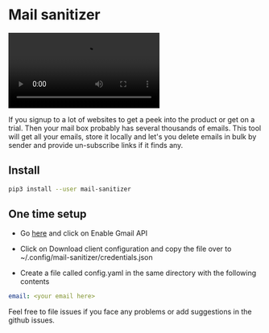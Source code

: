 # Mail sanitizer

![demo](./demo.webm)

If you signup to a lot of websites to get a peek into the product or get on a trial. Then your mail box probably has several thousands of emails.
This tool will get all your emails, store it locally and let's you delete emails in bulk by sender and provide un-subscribe links if it finds any.

## Install

```bash
pip3 install --user mail-sanitizer
```

## One time setup

- Go [here](https://developers.google.com/gmail/api/quickstart/python) and click on Enable Gmail API

- Click on Download client configuration and copy the file over to ~/.config/mail-sanitizer/credentials.json

- Create a file called config.yaml in the same directory with the following contents

```yaml
email: <your email here>
```

Feel free to file issues if you face any problems or add suggestions in the github issues.